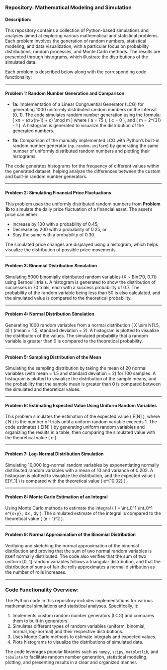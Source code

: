 ﻿### **Repository: Mathematical Modeling and Simulation**

#### **Description**:

This repository contains a collection of Python-based simulations and analyses aimed at exploring various mathematical and statistical problems. Each problem involves the generation of random numbers, statistical modeling, and data visualization, with a particular focus on probability distributions, random processes, and Monte Carlo methods. The results are presented through histograms, which illustrate the distributions of the simulated data.

Each problem is described below along with the corresponding code functionality:

---

#### **Problem 1**: **Random Number Generation and Comparison**

- **1a**: Implementation of a Linear Congruential Generator (LCG) for generating 1000 uniformly distributed random numbers on the interval [0, 1]. The code simulates random number generation using the formula:  
  \[
  x*n = (a x*{n-1} + c) \mod m
  \]
  where \( a = 75 \), \( c = 0 \), and \( m = 2^{31} - 1 \). A histogram is generated to visualize the distribution of the generated numbers.

- **1b**: Comparison of the manually implemented LCG with Python’s built-in random number generator (`np.random.uniform`) by generating the same number of uniformly distributed random numbers and plotting their histograms.

The code generates histograms for the frequency of different values within the generated dataset, helping analyze the differences between the custom and built-in random number generators.

---

#### **Problem 2**: **Simulating Financial Price Fluctuations**

This problem uses the uniformly distributed random numbers from **Problem 1b** to simulate the daily price fluctuation of a financial asset. The asset’s price can either:

- Increase by 100 with a probability of 0.45,
- Decrease by 200 with a probability of 0.25, or
- Stay the same with a probability of 0.30.

The simulated price changes are displayed using a histogram, which helps visualize the distribution of possible price movements.

---

#### **Problem 3**: **Binomial Distribution Simulation**

Simulating 5000 binomially distributed random variables (X ~ Bin(70, 0.7)) using Bernoulli trials. A histogram is generated to show the distribution of successes in 70 trials, each with a success probability of 0.7. The probability of the random variable being less than 50 is also calculated, and the simulated value is compared to the theoretical probability.

---

#### **Problem 4**: **Normal Distribution Simulation**

Generating 1000 random variables from a normal distribution \( X \sim N(1.5, 4) \) (mean = 1.5, standard deviation = 2). A histogram is plotted to visualize the distribution of the values. The simulated probability that a random variable is greater than 0 is compared to the theoretical probability.

---

#### **Problem 5**: **Sampling Distribution of the Mean**

Simulating the sampling distribution by taking the mean of 20 normal variables (with mean = 1.5 and standard deviation = 2) for 100 samples. A histogram is plotted to visualize the distribution of the sample means, and the probability that the sample mean is greater than 0 is compared between the simulated and theoretical values.

---

#### **Problem 6**: **Estimating Expected Value Using Uniform Random Variables**

This problem simulates the estimation of the expected value \( E[N] \), where \( N \) is the number of trials until a uniform random variable exceeds 1. The code estimates \( E[N] \) by generating uniform random variables and organizing the results in a table, then comparing the simulated value with the theoretical value \( e \).

---

#### **Problem 7**: **Log-Normal Distribution Simulation**

Simulating 10,000 log-normal random variables by exponentiating normally distributed random variables with a mean of 10 and variance of 0.202. A histogram is plotted to visualize the distribution, and the expected value \( E[Y_1] \) is compared with the theoretical value \( e^{10.02} \).

---

#### **Problem 8**: **Monte Carlo Estimation of an Integral**

Using Monte Carlo methods to estimate the integral \( I = \int_0^1 \int_0^1 e^{x+y} \, dx \, dy \). The simulated estimate of the integral is compared to the theoretical value \( (e - 1)^2 \).

---

#### **Problem 9**: **Normal Approximation of the Binomial Distribution**

Verifying and sketching the normal approximation of the binomial distribution and proving that the sum of two normal random variables is itself normally distributed. The code also verifies that the sum of two uniform [0, 1] random variables follows a triangular distribution, and that the distribution of sums of fair die rolls approximates a normal distribution as the number of rolls increases.

---

### **Code Functionality Overview**:

The Python code in this repository includes implementations for various mathematical simulations and statistical analyses. Specifically, it:

1. Implements custom random number generators (LCG) and compares them to built-in generators.
2. Simulates different types of random variables (uniform, binomial, normal, log-normal) and their respective distributions.
3. Uses Monte Carlo methods to estimate integrals and expected values.
4. Plots histograms to visualize the distributions of simulated data.

The code leverages popular libraries such as `numpy`, `scipy`, `matplotlib`, and `tabulate` to facilitate random number generation, statistical modeling, plotting, and presenting results in a clear and organized manner.
